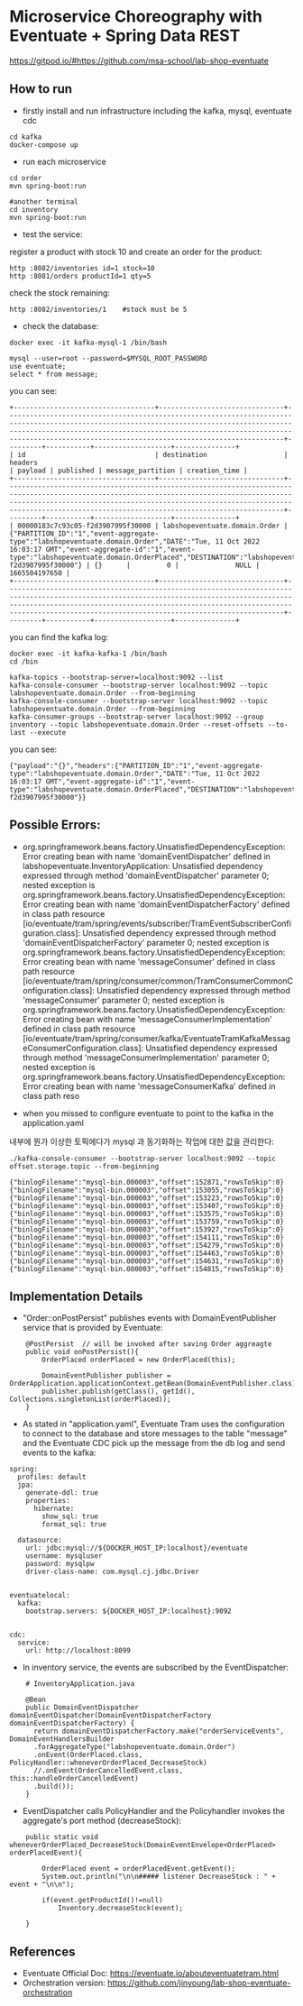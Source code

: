# Microservice Choreography with Eventuate + Spring Data REST

https://gitpod.io/#https://github.com/msa-school/lab-shop-eventuate

## How to run

- firstly install and run infrastructure including the kafka, mysql, eventuate cdc
```
cd kafka
docker-compose up
```

- run each microservice
```
cd order
mvn spring-boot:run

#another terminal
cd inventory
mvn spring-boot:run
```

- test the service:

register a product with stock 10 and create an order for the product:
```
http :8082/inventories id=1 stock=10
http :8081/orders productId=1 qty=5
```

check the stock remaining:
```
http :8082/inventories/1    #stock must be 5
```

- check the database:

```
docker exec -it kafka-mysql-1 /bin/bash

mysql --user=root --password=$MYSQL_ROOT_PASSWORD
use eventuate;
select * from message;
```

you can see:
```
+-----------------------------------+-------------------------------+---------------------------------------------------------------------------------------------------------------------------------------------------------------------------------------------------------------------------------------------------------------------------------------+---------+-----------+-------------------+---------------+
| id                                | destination                   | headers                                                                                                                                                                                                                                                                               | payload | published | message_partition | creation_time |
+-----------------------------------+-------------------------------+---------------------------------------------------------------------------------------------------------------------------------------------------------------------------------------------------------------------------------------------------------------------------------------+---------+-----------+-------------------+---------------+
| 00000183c7c93c05-f2d3907995f30000 | labshopeventuate.domain.Order | {"PARTITION_ID":"1","event-aggregate-type":"labshopeventuate.domain.Order","DATE":"Tue, 11 Oct 2022 16:03:17 GMT","event-aggregate-id":"1","event-type":"labshopeventuate.domain.OrderPlaced","DESTINATION":"labshopeventuate.domain.Order","ID":"00000183c7c93c05-f2d3907995f30000"} | {}      |         0 |              NULL | 1665504197650 |
+-----------------------------------+-------------------------------+---------------------------------------------------------------------------------------------------------------------------------------------------------------------------------------------------------------------------------------------------------------------------------------+---------+-----------+-------------------+---------------+
```

you can find the kafka log:

```
docker exec -it kafka-kafka-1 /bin/bash
cd /bin

kafka-topics --bootstrap-server=localhost:9092 --list
kafka-console-consumer --bootstrap-server localhost:9092 --topic labshopeventuate.domain.Order --from-beginning
kafka-console-consumer --bootstrap-server localhost:9092 --topic labshopeventuate.domain.Order --from-beginning
kafka-consumer-groups --bootstrap-server localhost:9092 --group inventory --topic labshopeventuate.domain.Order --reset-offsets --to-last --execute
```

you can see:
```
{"payload":"{}","headers":{"PARTITION_ID":"1","event-aggregate-type":"labshopeventuate.domain.Order","DATE":"Tue, 11 Oct 2022 16:03:17 GMT","event-aggregate-id":"1","event-type":"labshopeventuate.domain.OrderPlaced","DESTINATION":"labshopeventuate.domain.Order","ID":"00000183c7c93c05-f2d3907995f30000"}}
```


## Possible Errors:

- org.springframework.beans.factory.UnsatisfiedDependencyException: Error creating bean with name 'domainEventDispatcher' defined in labshopeventuate.InventoryApplication: Unsatisfied dependency expressed through method 'domainEventDispatcher' parameter 0; nested exception is org.springframework.beans.factory.UnsatisfiedDependencyException: Error creating bean with name 'domainEventDispatcherFactory' defined in class path resource [io/eventuate/tram/spring/events/subscriber/TramEventSubscriberConfiguration.class]: Unsatisfied dependency expressed through method 'domainEventDispatcherFactory' parameter 0; nested exception is org.springframework.beans.factory.UnsatisfiedDependencyException: Error creating bean with name 'messageConsumer' defined in class path resource [io/eventuate/tram/spring/consumer/common/TramConsumerCommonConfiguration.class]: Unsatisfied dependency expressed through method 'messageConsumer' parameter 0; nested exception is org.springframework.beans.factory.UnsatisfiedDependencyException: Error creating bean with name 'messageConsumerImplementation' defined in class path resource [io/eventuate/tram/spring/consumer/kafka/EventuateTramKafkaMessageConsumerConfiguration.class]: Unsatisfied dependency expressed through method 'messageConsumerImplementation' parameter 0; nested exception is org.springframework.beans.factory.UnsatisfiedDependencyException: Error creating bean with name 'messageConsumerKafka' defined in class path reso

- when you missed to configure eventuate to point to the kafka in the application.yaml



내부에 뭔가 이상한 토픽에다가 mysql 과 동기화하는 작업에 대한 값을 관리한다:
```
./kafka-console-consumer --bootstrap-server localhost:9092 --topic offset.storage.topic --from-beginning

{"binlogFilename":"mysql-bin.000003","offset":152871,"rowsToSkip":0}
{"binlogFilename":"mysql-bin.000003","offset":153055,"rowsToSkip":0}
{"binlogFilename":"mysql-bin.000003","offset":153223,"rowsToSkip":0}
{"binlogFilename":"mysql-bin.000003","offset":153407,"rowsToSkip":0}
{"binlogFilename":"mysql-bin.000003","offset":153575,"rowsToSkip":0}
{"binlogFilename":"mysql-bin.000003","offset":153759,"rowsToSkip":0}
{"binlogFilename":"mysql-bin.000003","offset":153927,"rowsToSkip":0}
{"binlogFilename":"mysql-bin.000003","offset":154111,"rowsToSkip":0}
{"binlogFilename":"mysql-bin.000003","offset":154279,"rowsToSkip":0}
{"binlogFilename":"mysql-bin.000003","offset":154463,"rowsToSkip":0}
{"binlogFilename":"mysql-bin.000003","offset":154631,"rowsToSkip":0}
{"binlogFilename":"mysql-bin.000003","offset":154815,"rowsToSkip":0}
```



## Implementation Details

- "Order::onPostPersist" publishes events with DomainEventPublisher service that is provided by Eventuate:
```
    @PostPersist  // will be invoked after saving Order aggreagte
    public void onPostPersist(){  
        OrderPlaced orderPlaced = new OrderPlaced(this);

        DomainEventPublisher publisher = OrderApplication.applicationContext.getBean(DomainEventPublisher.class);
        publisher.publish(getClass(), getId(), Collections.singletonList(orderPlaced));
    }

```

- As stated in "application.yaml", Eventuate Tram uses the configuration to connect to the database and store messages to the table "message" and the Eventuate CDC pick up the message from the db log and send events to the kafka:
```
spring:
  profiles: default
  jpa:
    generate-ddl: true
    properties:
      hibernate:
        show_sql: true
        format_sql: true

  datasource:
    url: jdbc:mysql://${DOCKER_HOST_IP:localhost}/eventuate
    username: mysqluser
    password: mysqlpw
    driver-class-name: com.mysql.cj.jdbc.Driver


eventuatelocal:
  kafka:
    bootstrap.servers: ${DOCKER_HOST_IP:localhost}:9092


cdc:
  service:
    url: http://localhost:8099

```

- In inventory service, the events are subscribed by the EventDispatcher:
```
    # InventoryApplication.java

    @Bean
    public DomainEventDispatcher domainEventDispatcher(DomainEventDispatcherFactory domainEventDispatcherFactory) {
      return domainEventDispatcherFactory.make("orderServiceEvents", DomainEventHandlersBuilder
      .forAggregateType("labshopeventuate.domain.Order")
      .onEvent(OrderPlaced.class, PolicyHandler::wheneverOrderPlaced_DecreaseStock)
      //.onEvent(OrderCancelledEvent.class, this::handleOrderCancelledEvent)
      .build());
    }
```

- EventDispatcher calls PolicyHandler and the Policyhandler invokes the aggregate's port method (decreaseStock):
```
    public static void wheneverOrderPlaced_DecreaseStock(DomainEventEnvelope<OrderPlaced> orderPlacedEvent){

        OrderPlaced event = orderPlacedEvent.getEvent();
        System.out.println("\n\n##### listener DecreaseStock : " + event + "\n\n");

        if(event.getProductId()!=null) 
            Inventory.decreaseStock(event);
        
    }
```

## References
- Eventuate Official Doc: https://eventuate.io/abouteventuatetram.html
- Orchestration version: https://github.com/jinyoung/lab-shop-eventuate-orchestration
